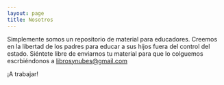 ```yaml
---
layout: page
title: Nosotros
---
```


Simplemente somos un repositorio de material para educadores. Creemos en la libertad de los padres para educar a sus hijos fuera del control del estado.
Siéntete libre de enviarnos tu material para que lo colguemos escrbiéndonos a librosynubes@gmail.com

¡A trabajar!
